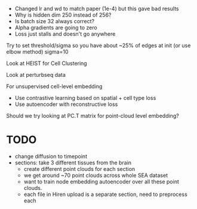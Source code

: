 - Changed lr and wd to match paper (1e-4) but this gave bad results
- Why is hidden dim 250 instead of 256?
- Is batch size 32 always correct?
- Alpha gradients are going to zero
- Loss just stalls and doesn't go anywhere

Try to set threshold/sigma so you have about ~25% of edges at init (or use elbow method)
sigma=10

Look at HEIST for Cell Clustering

Look at perturbseq data

For unsupervised cell-level embedding
- Use contrastive learning based on spatial + cell type loss
- Use autoencoder with reconstructive loss

Should we try looking at PC.T matrix for point-cloud level embedding? 

# TODO
- change diffusion to timepoint
- sections: take 3 different tissues from the brain 
    - create different point clouds for each section
    - we get around ~70 point clouds across whole SEA dataset
    - want to train node embedding autoencoder over all these point clouds.
    - each file in Hiren upload is a separate section, need to preprocess each